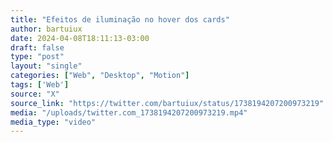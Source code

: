 ```yaml
---
title: "Efeitos de iluminação no hover dos cards"
author: bartuiux
date: 2024-04-08T18:11:13-03:00
draft: false
type: "post"
layout: "single"
categories: ["Web", "Desktop", "Motion"]
tags: ['Web']
source: "X"
source_link: "https://twitter.com/bartuiux/status/1738194207200973219"
media: "/uploads/twitter.com_1738194207200973219.mp4"
media_type: "video"
---
```


